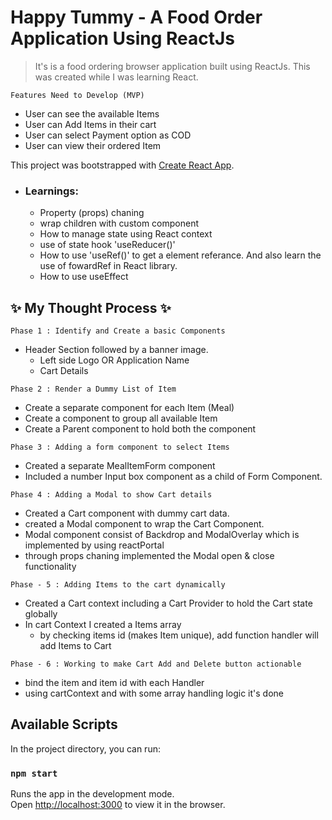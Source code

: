 # Happy Tummy - A Food Order Application Using ReactJs

> It's is a food ordering browser application built using ReactJs. This was created while I was learning React.

```
Features Need to Develop (MVP)
```
+ User can see the available Items
+ User can Add Items in their cart
+ User can select Payment option as COD
+ User can view their ordered Item

This project was bootstrapped with [Create React App](https://github.com/facebook/create-react-app).

+ ### Learnings:
    + Property (props) chaning
    + wrap children with custom component
    + How to manage state using React context
    + use of state hook 'useReducer()'
    + How to use 'useRef()' to get a element referance. And also learn the use of fowardRef in React library.
    + How to use useEffect
## ✨ My Thought Process ✨

```
Phase 1 : Identify and Create a basic Components
```
+ Header Section followed by a banner image.
    + Left side Logo OR Application Name
    + Cart Details

```
Phase 2 : Render a Dummy List of Item 
```
+ Create a separate component for each Item (Meal)
+ Create a component to group all available Item 
+ Create a Parent component to hold both the component

```
Phase 3 : Adding a form component to select Items
```
+ Created a separate MealItemForm component
+ Included a number Input box component as a child of Form Component.

```
Phase 4 : Adding a Modal to show Cart details
```
+ Created a Cart component with dummy cart data.
+ created a Modal component to wrap the Cart Component.
+ Modal component consist of Backdrop and ModalOverlay which is implemented by using reactPortal
+ through props chaning implemented the Modal open & close functionality

```
Phase - 5 : Adding Items to the cart dynamically
```
+ Created a Cart context including a Cart Provider to hold the Cart state globally
+ In cart Context I created a Items array
    + by checking items id (makes Item unique), add function handler will add Items to Cart


```
Phase - 6 : Working to make Cart Add and Delete button actionable
```
+ bind the item and item id with each Handler
+ using cartContext and with some array handling logic it's done

## Available Scripts

In the project directory, you can run:

### `npm start`

Runs the app in the development mode.\
Open [http://localhost:3000](http://localhost:3000) to view it in the browser.
